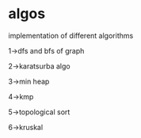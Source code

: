 # algos
implementation of different algorithms

1->dfs and bfs of graph

2->karatsurba algo

3->min heap

4->kmp 

5->topological sort

6->kruskal
